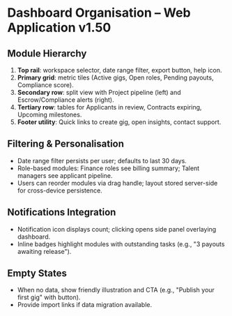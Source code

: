 # Dashboard Organisation – Web Application v1.50

## Module Hierarchy
1. **Top rail**: workspace selector, date range filter, export button, help icon.
2. **Primary grid**: metric tiles (Active gigs, Open roles, Pending payouts, Compliance score).
3. **Secondary row**: split view with Project pipeline (left) and Escrow/Compliance alerts (right).
4. **Tertiary row**: tables for Applicants in review, Contracts expiring, Upcoming milestones.
5. **Footer utility**: Quick links to create gig, open insights, contact support.

## Filtering & Personalisation
- Date range filter persists per user; defaults to last 30 days.
- Role-based modules: Finance roles see billing summary; Talent managers see applicant pipeline.
- Users can reorder modules via drag handle; layout stored server-side for cross-device persistence.

## Notifications Integration
- Notification icon displays count; clicking opens side panel overlaying dashboard.
- Inline badges highlight modules with outstanding tasks (e.g., "3 payouts awaiting release").

## Empty States
- When no data, show friendly illustration and CTA (e.g., "Publish your first gig" with button).
- Provide import links if data migration available.
